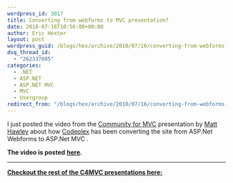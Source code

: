 ```yaml
---
wordpress_id: 3017
title: Converting from webforms to MVC presentation?
date: 2010-07-16T10:56:00+00:00
author: Eric Hexter
layout: post
wordpress_guid: /blogs/hex/archive/2010/07/16/converting-from-webforms-to-mvc-presentation.aspx
dsq_thread_id:
  - "262337085"
categories:
  - .NET
  - ASP.NET
  - ASP.NET MVC
  - MVC
  - Usergroup
redirect_from: "/blogs/hex/archive/2010/07/16/converting-from-webforms-to-mvc-presentation.aspx/"
---
```

I just posted the video from the <a target="_blank" href="http://c4mvc.net">Community for MVC</a> presentation by <a target="_blank" href="http://www.eworldui.net/blog/">Matt Hawley</a> about how <a target="_blank" href="http://www.codeplex.com">Codeplex</a> has been converting the site from ASP.Net Webforms to ASP.Net MVC .

**The video is posted** <a target="_blank" href="http://www.viddler.com/explore/c4mvc/videos/43/"><strong>here</strong></a>**.**

****

**<a target="_blank" href="http://www.viddler.com/c4mvc/videos/">Checkout the rest of the C4MVC presentations here:</a>**
